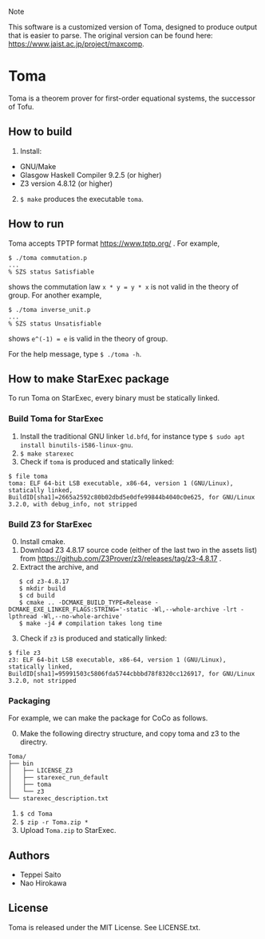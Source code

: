 > [!NOTE]
> This software is a customized version of Toma, designed to produce output that is easier to parse.
> The original version can be found here: https://www.jaist.ac.jp/project/maxcomp.

# Toma

Toma is a theorem prover for first-order equational systems,
the successor of Tofu.

## How to build

1. Install:

- GNU/Make
- Glasgow Haskell Compiler 9.2.5 (or higher)
- Z3 version 4.8.12 (or higher)

2. `$ make` produces the executable `toma`.

## How to run

Toma accepts TPTP format https://www.tptp.org/ .
For example,

    $ ./toma commutation.p
    ...
    % SZS status Satisfiable

shows the commutation law `x * y = y * x` is not valid in the theory of group.
For another example,

    $ ./toma inverse_unit.p
    ...
    % SZS status Unsatisfiable

shows `e^(-1) = e` is valid in the theory of group.

For the help message, type `$ ./toma -h`.

## How to make StarExec package

To run Toma on StarExec, every binary must be statically linked.

### Build Toma for StarExec

1. Install the traditional GNU linker `ld.bfd`, for instance type
   `$ sudo apt install binutils-i586-linux-gnu`.
2. `$ make starexec`
3. Check if `toma` is produced and statically linked:

```
$ file toma
toma: ELF 64-bit LSB executable, x86-64, version 1 (GNU/Linux), statically linked, BuildID[sha1]=2665a2592c80b02dbd5e0dfe99844b4040c0e625, for GNU/Linux 3.2.0, with debug_info, not stripped
```

### Build Z3 for StarExec

0. Install cmake.
1. Download Z3 4.8.17 source code (either of the last two in the assets list) from
   https://github.com/Z3Prover/z3/releases/tag/z3-4.8.17 .
2. Extract the archive, and

```
   $ cd z3-4.8.17
   $ mkdir build
   $ cd build
   $ cmake .. -DCMAKE_BUILD_TYPE=Release -DCMAKE_EXE_LINKER_FLAGS:STRING='-static -Wl,--whole-archive -lrt -lpthread -Wl,--no-whole-archive'
   $ make -j4 # compilation takes long time
```

3. Check if `z3` is produced and statically linked:

```
$ file z3
z3: ELF 64-bit LSB executable, x86-64, version 1 (GNU/Linux), statically linked, BuildID[sha1]=95991503c5806fda5744cbbbd78f8320cc126917, for GNU/Linux 3.2.0, not stripped
```

### Packaging

For example, we can make the package for CoCo as follows.

0. Make the following directry structure, and copy toma and z3 to the directry.

```
Toma/
├── bin
│   ├── LICENSE_Z3
│   ├── starexec_run_default
│   ├── toma
│   └── z3
└── starexec_description.txt
```

1. `$ cd Toma`
2. `$ zip -r Toma.zip *`
3. Upload `Toma.zip` to StarExec.

## Authors

- Teppei Saito
- Nao Hirokawa

## License

Toma is released under the MIT License. See LICENSE.txt.
